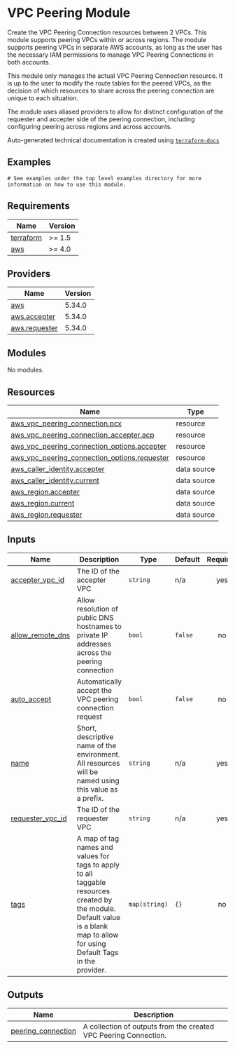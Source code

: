 # VPC Peering Module

Create the VPC Peering Connection resources between 2 VPCs.  This module supports peering VPCs within or across regions.
The module supports peering VPCs in separate AWS accounts, as long as the user has the necessary IAM permissions to
manage VPC Peering Connections in both accounts.

This module only manages the actual VPC Peering Connection resource.  It is up to the user to modify the route tables
for the peered VPCs, as the decision of which resources to share across the peering connection are unique to each situation.

The module uses aliased providers to allow for distinct configuration of the requester and accepter side of the peering
connection, including configuring peering across regions and across accounts.
<!-- BEGINNING OF PRE-COMMIT-TERRAFORM DOCS HOOK -->

Auto-generated technical documentation is created using [`terraform-docs`](https://terraform-docs.io/)
## Examples

```hcl
# See examples under the top level examples directory for more information on how to use this module.
```

## Requirements

| Name | Version |
|------|---------|
| <a name="requirement_terraform"></a> [terraform](#requirement\_terraform) | >= 1.5 |
| <a name="requirement_aws"></a> [aws](#requirement\_aws) | >= 4.0 |

## Providers

| Name | Version |
|------|---------|
| <a name="provider_aws"></a> [aws](#provider\_aws) | 5.34.0 |
| <a name="provider_aws.accepter"></a> [aws.accepter](#provider\_aws.accepter) | 5.34.0 |
| <a name="provider_aws.requester"></a> [aws.requester](#provider\_aws.requester) | 5.34.0 |

## Modules

No modules.

## Resources

| Name | Type |
|------|------|
| [aws_vpc_peering_connection.pcx](https://registry.terraform.io/providers/hashicorp/aws/latest/docs/resources/vpc_peering_connection) | resource |
| [aws_vpc_peering_connection_accepter.acp](https://registry.terraform.io/providers/hashicorp/aws/latest/docs/resources/vpc_peering_connection_accepter) | resource |
| [aws_vpc_peering_connection_options.accepter](https://registry.terraform.io/providers/hashicorp/aws/latest/docs/resources/vpc_peering_connection_options) | resource |
| [aws_vpc_peering_connection_options.requester](https://registry.terraform.io/providers/hashicorp/aws/latest/docs/resources/vpc_peering_connection_options) | resource |
| [aws_caller_identity.accepter](https://registry.terraform.io/providers/hashicorp/aws/latest/docs/data-sources/caller_identity) | data source |
| [aws_caller_identity.current](https://registry.terraform.io/providers/hashicorp/aws/latest/docs/data-sources/caller_identity) | data source |
| [aws_region.accepter](https://registry.terraform.io/providers/hashicorp/aws/latest/docs/data-sources/region) | data source |
| [aws_region.current](https://registry.terraform.io/providers/hashicorp/aws/latest/docs/data-sources/region) | data source |
| [aws_region.requester](https://registry.terraform.io/providers/hashicorp/aws/latest/docs/data-sources/region) | data source |

## Inputs

| Name | Description | Type | Default | Required |
|------|-------------|------|---------|:--------:|
| <a name="input_accepter_vpc_id"></a> [accepter\_vpc\_id](#input\_accepter\_vpc\_id) | The ID of the accepter VPC | `string` | n/a | yes |
| <a name="input_allow_remote_dns"></a> [allow\_remote\_dns](#input\_allow\_remote\_dns) | Allow resolution of public DNS hostnames to private IP addresses across the peering connection | `bool` | `false` | no |
| <a name="input_auto_accept"></a> [auto\_accept](#input\_auto\_accept) | Automatically accept the VPC peering connection request | `bool` | `false` | no |
| <a name="input_name"></a> [name](#input\_name) | Short, descriptive name of the environment. All resources will be named using this value as a prefix. | `string` | n/a | yes |
| <a name="input_requester_vpc_id"></a> [requester\_vpc\_id](#input\_requester\_vpc\_id) | The ID of the requester VPC | `string` | n/a | yes |
| <a name="input_tags"></a> [tags](#input\_tags) | A map of tag names and values for tags to apply to all taggable resources created by the module. Default value is a blank map to allow for using Default Tags in the provider. | `map(string)` | `{}` | no |

## Outputs

| Name | Description |
|------|-------------|
| <a name="output_peering_connection"></a> [peering\_connection](#output\_peering\_connection) | A collection of outputs from the created VPC Peering Connection. |


<!-- END OF PRE-COMMIT-TERRAFORM DOCS HOOK -->

